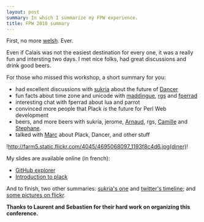 ```yaml
---
layout: post
summary: In which I summarize my FPW experience.
title: FPW 2010 summary
---
```


First, no more [welsh](http://en.wikipedia.org/wiki/Welsh_rarebit). Ever.

Even if Calais was not the easiest destination for every one, it was a really fun and intersting two days. I met nice folks, had great discussions and drink good beers.

For those who missed this workshop, a short summary for you:

 * had excellent discussions with [sukria](http://www.sukria.net/fr/) about the future of [Dancer](http://github.com/perldancer/dancer)
 * fun facts about time zone and unicode with [maddingue](http://twitter.com/maddingue), [rgs](http://twitter.com/octoberequus) and [fperrad](http://github.com/fperrad)
 * interesting chat with fperrad about lua and parrot
 * convinced more people that Plack *is* the future for Perl Web development
 * beers, and more beers with sukria, jerome, [Arnaud](http://twitter.com/ephoz), rgs, [Camille](http://twitter.com/cmaussan) and [Stephane](http://twitter.com/straux).
 * talked with [Marc](http://www.tinybox.net/) about Plack, Dancer, and other stuff

!http://farm5.static.flickr.com/4045/4695068097_1193f8c4d6.jpg(diner)!

My slides are available online (in french):

 * [GitHub explorer](http://franck.lumberjaph.net/blog/slides/github-explorer.pdf)
 * [Introduction to plack](http://franck.lumberjaph.net/slides/introduction_a_plack.pdf)

And to finish, two other summaries: [sukria's one](http://www.sukria.net/fr/archives/2010/06/12/french-perl-workshop-2010-report/) and [twitter's timeline](http://twitter.com/#search?q=%23fpw2010); and [some pictures on flickr](http://www.flickr.com/photos/franck_/sets/72157624263416548/).

**Thanks to Laurent and Sebastien for their hard work on organizing this conference.**
